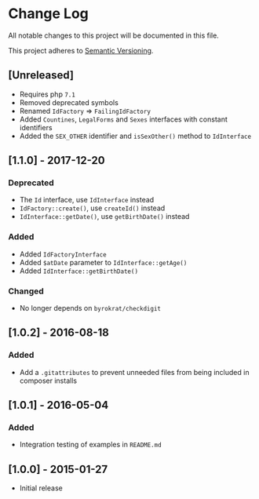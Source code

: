 # Change Log
All notable changes to this project will be documented in this file.

This project adheres to [Semantic Versioning](http://semver.org/).

## [Unreleased]

- Requires php `7.1`
- Removed deprecated symbols
- Renamed `IdFactory` => `FailingIdFactory`
- Added `Countines`, `LegalForms` and `Sexes` interfaces with constant identifiers
- Added the `SEX_OTHER` identifier and `isSexOther()` method to `IdInterface`

## [1.1.0] - 2017-12-20

### Deprecated
- The `Id` interface, use `IdInterface` instead
- `IdFactory::create()`, use `createId()` instead
- `IdInterface::getDate()`, use `getBirthDate()` instead

### Added
- Added `IdFactoryInterface`
- Added `$atDate` parameter to `IdInterface::getAge()`
- Added `IdInterface::getBirthDate()`

### Changed
- No longer depends on `byrokrat/checkdigit`

## [1.0.2] - 2016-08-18

### Added
- Add a `.gitattributes` to prevent unneeded files from being included in composer installs

## [1.0.1] - 2016-05-04

### Added
- Integration testing of examples in `README.md`

## [1.0.0] - 2015-01-27
- Initial release
